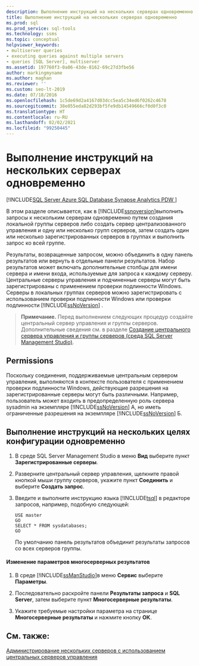 ```yaml
---
description: Выполнение инструкций на нескольких серверах одновременно
title: Выполнение инструкций на нескольких серверах одновременно
ms.prod: sql
ms.prod_service: sql-tools
ms.technology: ssms
ms.topic: conceptual
helpviewer_keywords:
- multiserver queries
- executing queries against multiple servers
- queries [SQL Server], multiserver
ms.assetid: 197760f3-0a06-43de-8162-69c27d3fbe56
author: markingmyname
ms.author: maghan
ms.reviewer: ''
ms.custom: seo-lt-2019
ms.date: 07/18/2016
ms.openlocfilehash: 1c5de69d2a4167d03dcc5ea5c34ed6f0262c4678
ms.sourcegitcommit: 38e055eda82d293bf5fe9db14549666cf0d0f3c0
ms.translationtype: HT
ms.contentlocale: ru-RU
ms.lasthandoff: 02/02/2021
ms.locfileid: "99250445"
---
```

# <a name="execute-statements-against-multiple-servers-simultaneously"></a>Выполнение инструкций на нескольких серверах одновременно

[!INCLUDE[SQL Server Azure SQL Database Synapse Analytics PDW ](../../includes/applies-to-version/sql-asdb-asdbmi-asa-pdw.md)]

В этом разделе описывается, как в [!INCLUDE[ssnoversion](../../includes/ssnoversion-md.md)]выполнить запросы к нескольким серверам одновременно путем создания локальной группы серверов либо создать сервер централизованного управления и одну или несколько групп серверов, затем создать один или несколько зарегистрированных серверов в группах и выполнить запрос ко всей группе. 

Результаты, возвращенные запросом, можно объединить в одну панель результатов или вернуть в отдельные панели результатов. Набор результатов может включать дополнительные столбцы для имени сервера и имени входа, используемые для запроса к каждому серверу. Центральные серверы управления и подчиненные серверы могут быть зарегистрированы с применением проверки подлинности Windows. Серверы в локальных группах серверов можно зарегистрировать с использованием проверки подлинности Windows или проверки подлинности [!INCLUDE[ssNoVersion](../../includes/ssnoversion-md.md)] .  
  
> **Примечание.** Перед выполнением следующих процедур создайте центральный сервер управления и группы серверов. Дополнительные сведения см. в разделе [Создание центрального сервера управления и группы серверов (среда SQL Server Management Studio)](./create-a-central-management-server-and-server-group.md).  

  
##  <a name="permissions"></a><a name="Permissions"></a> Permissions  
 Поскольку соединения, поддерживаемые центральным сервером управления, выполняются в контексте пользователя с применением проверки подлинности Windows, действующие разрешения на зарегистрированные серверы могут быть различными. Например, пользователь может входить в предопределенную роль сервера sysadmin на экземпляре [!INCLUDE[ssNoVersion](../../includes/ssnoversion-md.md)] А, но иметь ограниченные разрешения на экземпляре [!INCLUDE[ssNoVersion](../../includes/ssnoversion-md.md)] Б.  
  
 ## <a name="execute-statements-against-multiple-configuration-targets-simultaneously"></a>Выполнение инструкций на нескольких целях конфигурации одновременно  

1.  В среде SQL Server Management Studio в меню **Вид** выберите пункт **Зарегистрированные серверы**.  
  
2.  Разверните центральный сервер управления, щелкните правой кнопкой мыши группу серверов, укажите пункт **Соединить** и выберите **Создать запрос**.  
  
3.  Введите и выполните инструкцию языка [!INCLUDE[tsql](../../includes/tsql-md.md)] в редакторе запросов, например, подобную следующей:  
  
    ```  
    USE master  
    GO  
    SELECT * FROM sysdatabases;  
    GO  
    ```  
  
     По умолчанию панель результатов объединит результаты запросов со всех серверов группы.  
  
#### <a name="to-change-the-multiserver-results-options"></a>Изменение параметров многосерверных результатов  
  
1.  В среде [!INCLUDE[ssManStudio](../../includes/ssmanstudio-md.md)]в меню **Сервис** выберите **Параметры**.  
  
2.  Последовательно раскройте панели **Результаты запроса** и **SQL Server**, затем выберите пункт **Многосерверные результаты**.  
  
3.  Укажите требуемые настройки параметра на странице **Многосерверные результаты** и нажмите кнопку **ОК**.  
  
## <a name="see-also"></a>См. также:  
 [Администрирование нескольких серверов с использованием центральных серверов управления](../../relational-databases/administer-multiple-servers-using-central-management-servers.md)  
  
